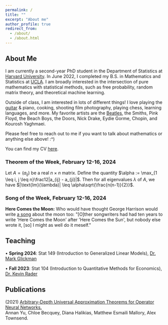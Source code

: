 ```yaml
---
permalink: /
title: ""
excerpt: "About me"
author_profile: true
redirect_from: 
  - /about/
  - /about.html
---
```

## About Me

I am currently a second-year PhD student in the Department of Statistics at [Harvard University](https://statistics.fas.harvard.edu/). In June 2022, I completed my B.S. in Mathematics and Statistics at [UCLA](https://ww3.math.ucla.edu/). I am broadly interested in the intersection of pure mathematics with statistical methods, such as free probability, random matrix theory, and theoretical machine learning.

Outside of class, I am interested in lots of different things! I love playing the [guitar](https://mattesmaili.github.io/files/guitar.png) & piano, cooking, shooting film photography, playing chess, learning languages, and more. My favorite artists are the [Beatles](https://open.spotify.com/playlist/07ZKf7841juhmGlI6LMfBd?si=4511ac89f1d14618), the Smiths, Pink Floyd, the Beach Boys, the Doors, Nick Drake, Eydie Gorme, Chopin, and Kourosh Yaghmaei.

Please feel free to reach out to me if you want to talk about mathematics or anything else above! :^)

You can find my CV [here](https://mattesmaili.github.io/files/new_resume.pdf).

### Theorem of the Week, February 12-16, 2024

Let $A = (a_{ij})$ be a real $n\times n$ matrix. Define the quantity $\alpha := \max_{1 \leq i, j \leq n}\frac12|a_{ij} - a_{ji}|$. Then for all eigenvalues $\lambda$ of $A$, we have $|\text{Im}(\lambda)| \leq \alpha\sqrt{\frac{n(n-1)}{2}}$. 


### Song of the Week, February 12-16, 2024

**Here Comes the Moon:** Who would have thought George Harrison would write [a song](https://open.spotify.com/track/0bIdIeFq2cOUAxGo5AHBI0?si=264a24f4b0cd4c82by) about the moon too: "[O]ther songwriters had had ten years to write 'Here Comes the Moon' after 'Here Comes the Sun', but nobody else wrote it, [so] I might as well do it meself."


## Teaching
• **Spring 2024**: Stat 149 (Introduction to Generalized Linear Models), [Dr. Mark Glickman](http://www.glicko.net/)

• **Fall 2023**: Stat 104 (Introduction to Quantitative Methods for Economics), [Dr. Kevin Rader](https://statistics.fas.harvard.edu/people/kevin-rader)

## Publications

(2021) [Arbitrary-Depth Universal Approximation Theorems for Operator Neural Networks.](https://arxiv.org/abs/2109.11354)  
Annan Yu, Chloe Becquey, Diana Halikias, Matthew Esmaili Mallory, Alex Townsend.

